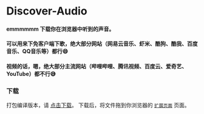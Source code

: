 # Discover-Audio

#### emmmmmm 下载你在浏览器中听到的声音。
#### 可以用来下免客户端下歌，绝大部分网站（网易云音乐、虾米、酷狗、酷我、百度音乐、QQ音乐等）都行😄
#### 视频的话，嗯，绝大部分主流网站（哔哩哔哩、腾讯视频、百度云、爱奇艺、YouTube）都不行😅


### 下载
打包编译版本，请 [点击下载](https://github.com/THROFHR/Discover-Audio/releases/download/v1.0.0/app.crx)。
下载后，将文件拖到你浏览器的 [`扩展页面`](chrome://extensions) 页面。

